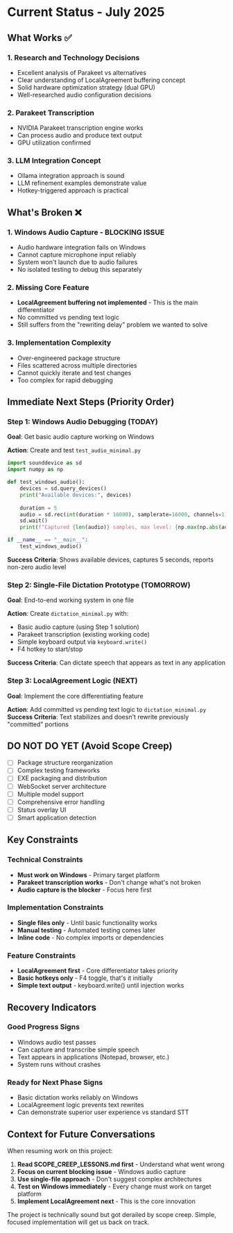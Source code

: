 # Current Status - July 2025

## What Works ✅

### 1. **Research and Technology Decisions**
- Excellent analysis of Parakeet vs alternatives
- Clear understanding of LocalAgreement buffering concept
- Solid hardware optimization strategy (dual GPU)
- Well-researched audio configuration decisions

### 2. **Parakeet Transcription**
- NVIDIA Parakeet transcription engine works
- Can process audio and produce text output
- GPU utilization confirmed

### 3. **LLM Integration Concept**
- Ollama integration approach is sound
- LLM refinement examples demonstrate value
- Hotkey-triggered approach is practical

## What's Broken ❌

### 1. **Windows Audio Capture - BLOCKING ISSUE**
- Audio hardware integration fails on Windows
- Cannot capture microphone input reliably
- System won't launch due to audio failures
- No isolated testing to debug this separately

### 2. **Missing Core Feature**
- **LocalAgreement buffering not implemented** - This is the main differentiator
- No committed vs pending text logic
- Still suffers from the "rewriting delay" problem we wanted to solve

### 3. **Implementation Complexity**
- Over-engineered package structure
- Files scattered across multiple directories
- Cannot quickly iterate and test changes
- Too complex for rapid debugging

## Immediate Next Steps (Priority Order)

### Step 1: Windows Audio Debugging (TODAY)
**Goal**: Get basic audio capture working on Windows

**Action**: Create and test `test_audio_minimal.py`
```python
import sounddevice as sd
import numpy as np

def test_windows_audio():
    devices = sd.query_devices()
    print("Available devices:", devices)
    
    duration = 5
    audio = sd.rec(int(duration * 16000), samplerate=16000, channels=1)
    sd.wait()
    print(f"Captured {len(audio)} samples, max level: {np.max(np.abs(audio))}")

if __name__ == "__main__":
    test_windows_audio()
```

**Success Criteria**: Shows available devices, captures 5 seconds, reports non-zero audio level

### Step 2: Single-File Dictation Prototype (TOMORROW)
**Goal**: End-to-end working system in one file

**Action**: Create `dictation_minimal.py` with:
- Basic audio capture (using Step 1 solution)
- Parakeet transcription (existing working code)
- Simple keyboard output via `keyboard.write()`
- F4 hotkey to start/stop

**Success Criteria**: Can dictate speech that appears as text in any application

### Step 3: LocalAgreement Logic (NEXT)
**Goal**: Implement the core differentiating feature

**Action**: Add committed vs pending text logic to `dictation_minimal.py`
**Success Criteria**: Text stabilizes and doesn't rewrite previously "committed" portions

## DO NOT DO YET (Avoid Scope Creep)

- [ ] Package structure reorganization
- [ ] Complex testing frameworks
- [ ] EXE packaging and distribution
- [ ] WebSocket server architecture
- [ ] Multiple model support
- [ ] Comprehensive error handling
- [ ] Status overlay UI
- [ ] Smart application detection

## Key Constraints

### Technical Constraints
- **Must work on Windows** - Primary target platform
- **Parakeet transcription works** - Don't change what's not broken
- **Audio capture is the blocker** - Focus here first

### Implementation Constraints
- **Single files only** - Until basic functionality works
- **Manual testing** - Automated testing comes later
- **Inline code** - No complex imports or dependencies

### Feature Constraints
- **LocalAgreement first** - Core differentiator takes priority
- **Basic hotkeys only** - F4 toggle, that's it initially
- **Simple text output** - keyboard.write() until injection works

## Recovery Indicators

### Good Progress Signs
- Windows audio test passes
- Can capture and transcribe simple speech
- Text appears in applications (Notepad, browser, etc.)
- System runs without crashes

### Ready for Next Phase Signs
- Basic dictation works reliably on Windows
- LocalAgreement logic prevents text rewrites
- Can demonstrate superior user experience vs standard STT

## Context for Future Conversations

When resuming work on this project:

1. **Read SCOPE_CREEP_LESSONS.md first** - Understand what went wrong
2. **Focus on current blocking issue** - Windows audio capture
3. **Use single-file approach** - Don't suggest complex architectures
4. **Test on Windows immediately** - Every change must work on target platform
5. **Implement LocalAgreement next** - This is the core innovation

The project is technically sound but got derailed by scope creep. Simple, focused implementation will get us back on track.
